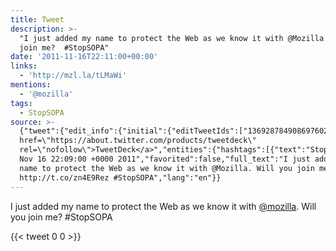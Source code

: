 ```yaml
---
title: Tweet
description: >-
  "I just added my name to protect the Web as we know it with @Mozilla. Will you
  join me?  #StopSOPA"
date: '2011-11-16T22:11:00+00:00'
links:
  - 'http://mzl.la/tLMaWi'
mentions:
  - '@mozilla'
tags:
  - StopSOPA
source: >-
  {"tweet":{"edit_info":{"initial":{"editTweetIds":["136928784908697602"],"editableUntil":"2011-11-16T23:09:00.993Z","editsRemaining":"5","isEditEligible":true}},"retweeted":false,"source":"<a
  href=\"https://about.twitter.com/products/tweetdeck\"
  rel=\"nofollow\">TweetDeck</a>","entities":{"hashtags":[{"text":"StopSOPA","indices":["108","117"]}],"symbols":[],"user_mentions":[{"name":"Mozilla","screen_name":"mozilla","indices":["59","67"],"id_str":"106682853","id":"106682853"}],"urls":[{"url":"http://t.co/zn4E9Rez","expanded_url":"http://mzl.la/tLMaWi","display_url":"mzl.la/tLMaWi","indices":["87","107"]}]},"display_text_range":["0","117"],"favorite_count":"0","id_str":"136928784908697602","truncated":false,"retweet_count":"0","id":"136928784908697602","possibly_sensitive":false,"created_at":"Wed
  Nov 16 22:09:00 +0000 2011","favorited":false,"full_text":"I just added my
  name to protect the Web as we know it with @Mozilla. Will you join me?
  http://t.co/zn4E9Rez #StopSOPA","lang":"en"}}
---
```

I just added my name to protect the Web as we know it with [@mozilla](https://twitter.com/@mozilla). Will you join me?  #StopSOPA
    
{{< tweet 0 0 >}}
    
